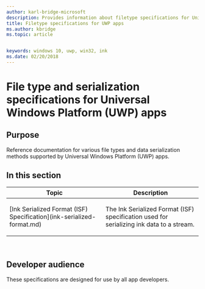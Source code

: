 ```yaml
---
author: karl-bridge-microsoft
description: Provides information about filetype specifications for Universal Windows Platform (UWP) apps.
title: Filetype specifications for UWP apps
ms.author: kbridge
ms.topic: article


keywords: windows 10, uwp, win32, ink
ms.date: 02/20/2018
---
```


# File type and serialization specifications for Universal Windows Platform (UWP) apps

## Purpose

Reference documentation for various file types and data serialization methods supported by Universal Windows Platform (UWP) apps.


## In this section

<table>
<colgroup>
<col width="50%" />
<col width="50%" />
</colgroup>
<thead>
<tr class="header">
<th>Topic</th>
<th>Description</th>
</tr>
</thead>
<tbody>
<tr class="odd">
<td><p>[Ink Serialized Format (ISF) Specification](ink-serialized-format.md)</p></td>
<td><p>The Ink Serialized Format (ISF) specification used for serializing ink data to a stream.</p></td>
</tr>
</tbody>
</table>
 

## Developer audience


These specifications are designed for use by all app developers.
